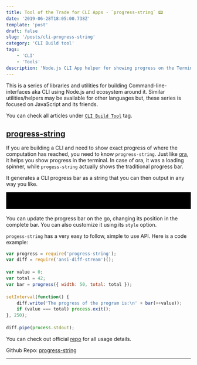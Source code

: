 ```yaml
---
title: Tool of the Trade for CLI Apps - `progress-string` 📟
date: '2019-06-28T18:05:00.738Z'
template: 'post'
draft: false
slug: '/posts/cli-progress-string'
category: 'CLI Build tool'
tags:
    - 'CLI'
    - 'Tools'
description: 'Node.js CLI App helper for showing progress on the Terminal'
---
```


This is a series of libraries and utilities for building Command-line-interfaces aka CLI using Node.js and ecosystem around it. Similar utilities/helpers may be available for other languages but, these series is focused on JavaScript and its friends.

You can check all articles under [`CLI Build Tool`](/category/cli-build-tool/) tag.

## [progress-string](https://github.com/watson/progress-string)

If you are building a CLI and need to show exact progress of where the computation has reached, you need to know `progress-string`. Just like [ora](/posts/cli-ora), it helps you show progress in the terminal. In case of ora, it was a loading spinner, while `progess-string` actually shows the traditional progress bar.

It generates a CLI progress bar as a string that you can then output in any way you like.

![Screenshot](./progressstring.gif)

You can update the progress bar on the go, changing its position in the complete bar. You can also customize it using its `style` option.

`progess-string` has a very easy to follow, simple to use API. Here is a code example:

```javascript
var progress = require('progress-string');
var diff = require('ansi-diff-stream')();

var value = 0;
var total = 42;
var bar = progress({ width: 50, total: total });

setInterval(function() {
	diff.write('The progress of the program is:\n' + bar(++value));
	if (value === total) process.exit();
}, 250);

diff.pipe(process.stdout);
```

You can check out official [repo](https://github.com/watson/progress-string) for all usage details.

Github Repo: [progress-string](https://github.com/watson/progress-string)

---
